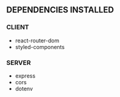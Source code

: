 ## DEPENDENCIES INSTALLED
### CLIENT
- react-router-dom
- styled-components
### SERVER
- express
- cors
- dotenv

